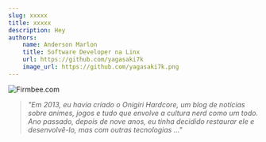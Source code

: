 ```yaml
---
slug: xxxxx
title: xxxxx
description: Hey
authors:
    name: Anderson Marlon
    title: Software Developer na Linx
    url: https://github.com/yagasaki7k
    image_url: https://github.com/yagasaki7k.png
---
```


![](https://images.unsplash.com/photo-1616499370260-485b3e5ed653?ixlib=rb-4.0.3&ixid=MnwxMjA3fDB8MHxwaG90by1wYWdlfHx8fGVufDB8fHx8&auto=format&fit=crop&w=1470&q=80 "Firmbee.com")

> _"Em 2013, eu havia criado o Onigiri Hardcore, um blog de notícias sobre animes, jogos e tudo que envolve a cultura nerd como um todo. Ano passado, depois de nove anos, eu tinha decidido restaurar ele e desenvolvê-lo, mas com outras tecnologias ..."_
